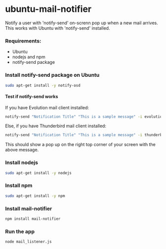 # ubuntu-mail-notifier
Notify a user with 'notify-send' on-screnn pop up when a new mail arrives. This works with Ubuntu with 'notify-send' installed.


### Requirements:
 - Ubuntu
 - nodejs and npm
 - notify-send package

### Install notify-send package on Ubuntu
```sh
sudo apt-get install -y notify-osd
```

#### Test if notify-send works

If you have Evolution mail client installed:

```sh
notify-send "Notification Title" "This is a sample message" -i evolution -t 3000
```
Else, if you have Thunderbird mail client installed:
```sh
notify-send "Notification Title" "This is a sample message" -i thunderbird -t 3000
```

This should show a pop up on the right top corner of your screen with the above message.

### Install nodejs
```sh
sudo apt-get install -y nodejs
```

### Install npm
```sh
sudo apt-get install -y npm
```

### Install mail-notifier
```sh
npm install mail-notifier
```

### Run the app
```sh
node mail_listener.js
```
